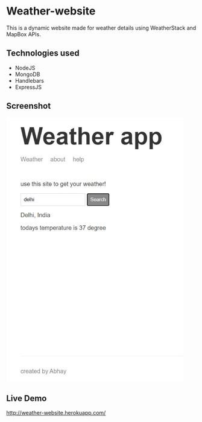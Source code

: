 # Weather-website

This is a dynamic website made for weather details using WeatherStack and MapBox APIs.

## Technologies used

* NodeJS
* MongoDB
* Handlebars
* ExpressJS

## Screenshot
<img src="ss.JPG" height=700px>

## Live Demo
http://weather-website.herokuapp.com/
